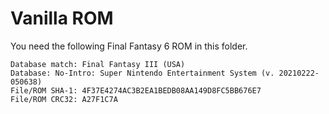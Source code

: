 # Vanilla ROM

You need the following Final Fantasy 6 ROM in this folder.
```
Database match: Final Fantasy III (USA)
Database: No-Intro: Super Nintendo Entertainment System (v. 20210222-050638)
File/ROM SHA-1: 4F37E4274AC3B2EA1BEDB08AA149D8FC5BB676E7
File/ROM CRC32: A27F1C7A
```

